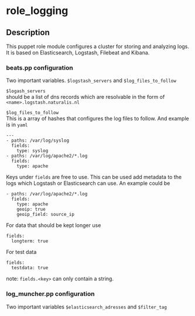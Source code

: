 # role_logging


## Description

This puppet role module configures a cluster for storing and analyzing logs. It is based on Elasticsearch, Logstash, Filebeat and Kibana.


### beats.pp configuration
Two important variables. `$logstash_servers` and `$log_files_to_follow`

`$logash_servers`  
should be a list of dns records which are resolvable in the form of `<name>.logstash.naturalis.nl`

`$log_files_to_follow`  
This is a array of hashes that configures the log files to follow. And example is in `yaml`
```
---
- paths: /var/log/syslog
  fields:
    type: syslog
- paths: /var/log/apache2/*.log
  fields:
    type: apache
```
Keys under `fields` are free to use. This can be used add metadata to the logs which Logstash or Elasticsearch can use.
An example could be
```
- paths: /var/log/apache2/*.log
  fields:
    type: apache
    geoip: true
    geoip_field: source_ip
```
For data that should be kept longer use
```
fields:
  longterm: true
```
For test data
```
fields:
  testdata: true
```

note: `fields.<key>` can only contain a string.
### log_muncher.pp configuration
Two important variables `$elasticsearch_adresses` and `$filter_tag`
